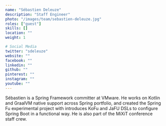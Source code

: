 ```yaml
---
name: "Sébastien Deleuze"
description: "Staff Engineer"
photo: "/images/team/sebastien-deleuze.jpg"
roles: ["guest"]
skills: []
location: ""
weight: 1

# Social Media
twitter: "sdeleuze"
website: ""
facebook: ""
linkedin: ""
github: ""
pinterest: ""
instagram: ""
youtube: ""
---
```


Sébastien is a Spring Framework committer at VMware. He works on Kotlin and GraalVM native support across Spring portfolio, and created the Spring Fu experimental project with introduces KoFu and JaFU DSLs to configure Spring Boot in a functional way. He is also part of the MiXiT conference staff crew.